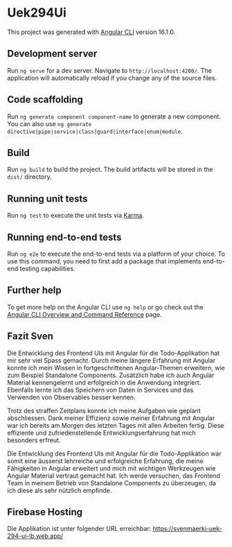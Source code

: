 # Uek294Ui

This project was generated with [Angular CLI](https://github.com/angular/angular-cli) version 16.1.0.

## Development server

Run `ng serve` for a dev server. Navigate to `http://localhost:4200/`. The application will automatically reload if you
change any of the source files.

## Code scaffolding

Run `ng generate component component-name` to generate a new component. You can also
use `ng generate directive|pipe|service|class|guard|interface|enum|module`.

## Build

Run `ng build` to build the project. The build artifacts will be stored in the `dist/` directory.

## Running unit tests

Run `ng test` to execute the unit tests via [Karma](https://karma-runner.github.io).

## Running end-to-end tests

Run `ng e2e` to execute the end-to-end tests via a platform of your choice. To use this command, you need to first add a
package that implements end-to-end testing capabilities.

## Further help

To get more help on the Angular CLI use `ng help` or go check out
the [Angular CLI Overview and Command Reference](https://angular.io/cli) page.

## Fazit Sven

Die Entwicklung des Frontend UIs mit Angular für die Todo-Applikation hat mir sehr viel Spass gemacht. Durch
meine längere Erfahrung mit Angular konnte ich mein Wissen in fortgeschrittenen Angular-Themen erweitern, wie zum
Beispiel Standalone Components. Zusätzlich habe ich auch Angular Material kennengelernt und erfolgreich in die Anwendung
integriert. Ebenfalls lernte ich das Speichern von Daten in Services und das Verwenden von Observables besser kennen.

Trotz des straffen Zeitplans konnte ich meine Aufgaben wie geplant abschliessen. Dank meiner Effizienz sowie meiner
Erfahrung mit Angular war ich bereits am Morgen des letzten Tages mit allen Arbeiten fertig. Diese effiziente und
zufriedenstellende Entwicklungserfahrung hat mich besonders erfreut.

Die Entwicklung des Frontend UIs mit Angular für die Todo-Applikation war somit eine äusserst lehrreiche und
erfolgreiche Erfahrung, die meine Fähigkeiten in Angular erweitert und mich mit wichtigen Werkzeugen wie Angular
Material vertraut gemacht hat. Ich werde versuchen, das Frontend Team in meinem Betrieb von Standalone Components
zu überzeugen, da ich diese als sehr nützlich empfinde.

## Firebase Hosting

Die Applikation ist unter folgender URL erreichbar: https://svenmaerki-uek-294-ui-lb.web.app/
